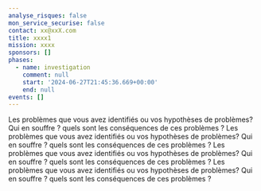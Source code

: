 ```yaml
---
analyse_risques: false
mon_service_securise: false
contact: xx@xxX.com
title: xxxx1
mission: xxxx
sponsors: []
phases:
  - name: investigation
    comment: null
    start: '2024-06-27T21:45:36.669+00:00'
    end: null
events: []
---
```

Les problèmes que vous avez identifiés ou vos hypothèses de problèmes? Qui en souffre ? quels sont les conséquences de ces problèmes ?
Les problèmes que vous avez identifiés ou vos hypothèses de problèmes? Qui en souffre ? quels sont les conséquences de ces problèmes ?
Les problèmes que vous avez identifiés ou vos hypothèses de problèmes? Qui en souffre ? quels sont les conséquences de ces problèmes ?
Les problèmes que vous avez identifiés ou vos hypothèses de problèmes? Qui en souffre ? quels sont les conséquences de ces problèmes ?
